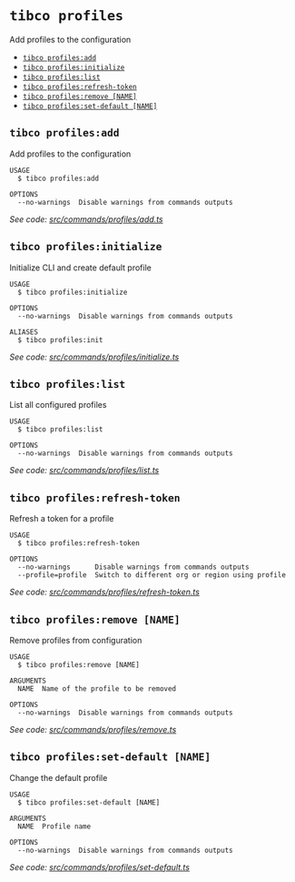 `tibco profiles`
================

Add profiles to the configuration

* [`tibco profiles:add`](#tibco-profilesadd)
* [`tibco profiles:initialize`](#tibco-profilesinitialize)
* [`tibco profiles:list`](#tibco-profileslist)
* [`tibco profiles:refresh-token`](#tibco-profilesrefresh-token)
* [`tibco profiles:remove [NAME]`](#tibco-profilesremove-name)
* [`tibco profiles:set-default [NAME]`](#tibco-profilesset-default-name)

## `tibco profiles:add`

Add profiles to the configuration

```
USAGE
  $ tibco profiles:add

OPTIONS
  --no-warnings  Disable warnings from commands outputs
```

_See code: [src/commands/profiles/add.ts](https://github.com/TIBCOSoftware/cic-cli-main/blob/v1.0.0-beta.1/src/commands/profiles/add.ts)_

## `tibco profiles:initialize`

Initialize CLI and create default profile

```
USAGE
  $ tibco profiles:initialize

OPTIONS
  --no-warnings  Disable warnings from commands outputs

ALIASES
  $ tibco profiles:init
```

_See code: [src/commands/profiles/initialize.ts](https://github.com/TIBCOSoftware/cic-cli-main/blob/v1.0.0-beta.1/src/commands/profiles/initialize.ts)_

## `tibco profiles:list`

List all configured profiles

```
USAGE
  $ tibco profiles:list

OPTIONS
  --no-warnings  Disable warnings from commands outputs
```

_See code: [src/commands/profiles/list.ts](https://github.com/TIBCOSoftware/cic-cli-main/blob/v1.0.0-beta.1/src/commands/profiles/list.ts)_

## `tibco profiles:refresh-token`

Refresh a token for a profile

```
USAGE
  $ tibco profiles:refresh-token

OPTIONS
  --no-warnings      Disable warnings from commands outputs
  --profile=profile  Switch to different org or region using profile
```

_See code: [src/commands/profiles/refresh-token.ts](https://github.com/TIBCOSoftware/cic-cli-main/blob/v1.0.0-beta.1/src/commands/profiles/refresh-token.ts)_

## `tibco profiles:remove [NAME]`

Remove profiles from configuration

```
USAGE
  $ tibco profiles:remove [NAME]

ARGUMENTS
  NAME  Name of the profile to be removed

OPTIONS
  --no-warnings  Disable warnings from commands outputs
```

_See code: [src/commands/profiles/remove.ts](https://github.com/TIBCOSoftware/cic-cli-main/blob/v1.0.0-beta.1/src/commands/profiles/remove.ts)_

## `tibco profiles:set-default [NAME]`

Change the default profile

```
USAGE
  $ tibco profiles:set-default [NAME]

ARGUMENTS
  NAME  Profile name

OPTIONS
  --no-warnings  Disable warnings from commands outputs
```

_See code: [src/commands/profiles/set-default.ts](https://github.com/TIBCOSoftware/cic-cli-main/blob/v1.0.0-beta.1/src/commands/profiles/set-default.ts)_
